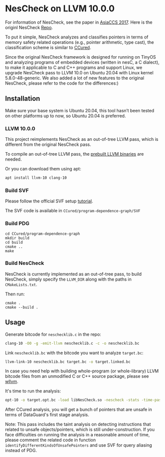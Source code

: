 # NesCheck on LLVM 10.0.0
For information of NesCheck, see the paper in [AsiaCCS 2017](https://hexhive.epfl.ch/publications/files/17AsiaCCS2.pdf). Here is the originl NesCheck [Repo](https://github.com/HexHive/nesCheck).

To put it simple, NesCheck analyzes and classifies pointers in terms of memory safety related operations (e.g., pointer arithmetic, type cast), the classification scheme is similar to [CCured](https://people.eecs.berkeley.edu/~necula/Papers/ccured_popl02.pdf).

Since the original NesCheck framework is designed for running on TinyOS and analyzing programs of embedded devices (written in nesC, a C dialect), to make it applicable to C and C++ programs and support Linux, we upgrade NesCheck pass to LLVM 10.0 on Ubuntu 20.04 with Linux kernel 5.8.0-48-generic. We also added a lot of new features to the original NesCheck, please refer to the code for the differences:)

## Installation
Make sure your base system is Ubuntu 20.04, this tool hasn’t been tested on other platforms up to now, so Ubuntu 20.04 is preferred.

### LLVM 10.0.0

This project reimplements NesCheck as an out-of-tree LLVM pass, which is different from the original NesCheck pass.

To compile an out-of-tree LLVM pass, the [prebuilt LLVM binaries](https://releases.llvm.org/download.html) are needed.

Or you can download them using apt:
```bash
apt install llvm-10 clang-10
```

### Build SVF

Please follow the official SVF setup [tutorial](https://github.com/svf-tools/SVF/wiki/Setup-Guide#getting-started).

The SVF code is available in ```CCured/program-dependence-graph/SVF```

### Build PDG

```
cd CCured/program-dependence-graph
mkdir build
cd build
cmake ..
make
```


### Build NesCheck

NesCheck is currently implemented as an out-of-tree pass, to build NesCheck, simply specify the ```LLVM_DIR``` along with the paths in ```CMakeLists.txt```.

Then run:

```
cmake .
cmake --build .
```

## Usage
Generate bitcode for ```neschecklib.c``` in the repo:
```bash
clang-10 -O0 -g -emit-llvm neschecklib.c -c -o neschecklib.bc
```

Link ```neschecklib.bc``` with the bitcode you want to analyze ```target.bc```:
```bash
llvm-link-10 neschecklib.bc target.bc -o target.linked.bc
```

In case you need help with building whole-program (or whole-library) LLVM bitcode files from an unmodified C or C++ source package, please see [wllvm](https://github.com/travitch/whole-program-llvm).

It's time to run the analysis:
```bash
opt-10 -o target.opt.bc -load libNesCheck.so -nescheck -stats -time-passes < target.linked.bc > target.nescheckout
```

After CCured analysis, you will get a bunch of pointers that are unsafe in terms of DataGuard's first stage analysis.

Note: This pass includes the taint analysis on detecting instructions that related to unsafe objects/pointers, which is still under-construction. If you face difficulties on running the analysis in a reasonable amount of time, please comment the related code in function ```identifyDifferentKindsOfUnsafePointers``` and use SVF for query aliasing instead of PDG.




